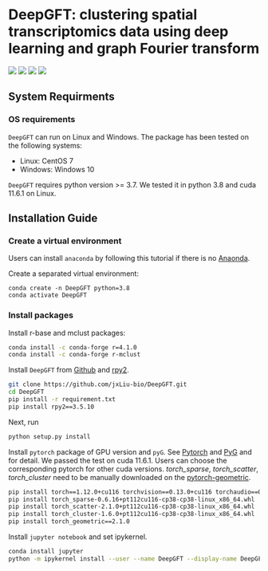 # DeepGFT: clustering spatial transcriptomics data using deep learning and graph Fourier transform


<img src="https://img.shields.io/badge/Platform-Linux-green"> <img src="https://img.shields.io/badge/Language-python3-green"> <img src="https://img.shields.io/badge/License-MIT-green"> <img src="https://img.shields.io/badge/notebooks-passing-green">

## System Requirments

### OS requirements

```DeepGFT``` can run on Linux and Windows. The package has been tested on the following systems:

- Linux: CentOS 7
- Windows: Windows 10

```DeepGFT``` requires python version >= 3.7. We tested it in python 3.8 and cuda 11.6.1 on Linux.


## Installation Guide

### Create a virtual environment

Users can install ```anaconda``` by following this tutorial if there is no [Anaonda](https://www.anaconda.com/).

Create a separated virtual environment:

```shell
conda create -n DeepGFT python=3.8
conda activate DeepGFT
```


### Install packages

Install r-base and mclust packages:

```bash
conda install -c conda-forge r=4.1.0
conda install -c conda-forge r-mclust
```

Install ```DeepGFT``` from [Github](https://github.com/jxLiu-bio/DeepGFT) and [rpy2](https://pypi.org/project/rpy2/).

```bash
git clone https://github.com/jxLiu-bio/DeepGFT.git
cd DeepGFT
pip install -r requirement.txt
pip install rpy2==3.5.10
```

Next, run
```bash
python setup.py install
```

Install ```pytorch``` package of GPU version and ```pyG```.  See [Pytorch](https://pytorch.org/) and 
[PyG](https://pytorch-geometric.readthedocs.io/en/2.1.0/index.html) and for detail.
We passed the test on cuda 11.6.1. Users can choose the corresponding pytorch for other cuda versions. _torch_sparse_,
_torch_scatter_, _torch_cluster_ need to be manually downloaded on the [pytorch-geometric](https://pytorch-geometric.com/whl/).

```bash
pip install torch==1.12.0+cu116 torchvision==0.13.0+cu116 torchaudio==0.12.0 --extra-index-url https://download.pytorch.org/whl/cu116
pip install torch_sparse-0.6.16+pt112cu116-cp38-cp38-linux_x86_64.whl
pip install torch_scatter-2.1.0+pt112cu116-cp38-cp38-linux_x86_64.whl
pip install torch_cluster-1.6.0+pt112cu116-cp38-cp38-linux_x86_64.whl
pip install torch_geometric==2.1.0
```

Install ```jupyter notebook``` and set ipykernel.

```bash
conda install jupyter
python -m ipykernel install --user --name DeepGFT --display-name DeepGFT
```
